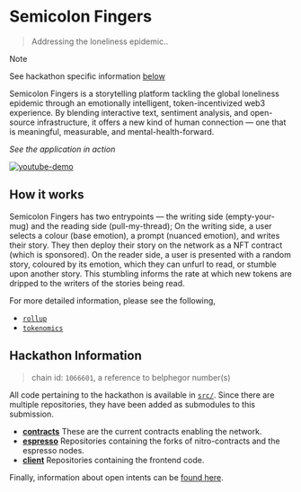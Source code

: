 # Semicolon Fingers
> Addressing the loneliness epidemic..

> [!NOTE]
> See hackathon specific information [below](#hackathon-information)

Semicolon Fingers is a storytelling platform tackling the global loneliness epidemic through an emotionally intelligent, token-incentivized web3 experience. By blending interactive text, sentiment analysis, and open-source infrastructure, it offers a new kind of human connection — one that is meaningful, measurable, and mental-health-forward.

_See the application in action_

[![youtube-demo](https://img.youtube.com/vi/7HWkueO_RF4/0.jpg)](https://youtu.be/7HWkueO_RF4?si=yQt1qHiockcr1JXB)

## How it works

Semicolon Fingers has two entrypoints — the writing side (empty-your-mug) and the reading side (pull-my-thread); On the writing side, a user selects a colour (base emotion), a prompt (nuanced emotion), and writes their story. They then deploy their story on the network as a NFT contract (which is sponsored). On the reader side, a user is presented with a random story, coloured by its emotion, which they can unfurl to read, or stumble upon another story. This stumbling informs the rate at which new tokens are dripped to the writers of the stories being read.

For more detailed information, please see the following,
- [`rollup`](./docs/rollup.md)
- [`tokenomics`](./docs/tokenomics.md)

## Hackathon Information
> chain id: `1066601`, a reference to belphegor number(s)

All code pertaining to the hackathon is available in [`src/`](./src/). Since there are multiple repositories, they have been added as submodules to this submission.

- [**contracts**](./src/contracts/) These are the current contracts enabling the network.
- [**espresso**](./src/espresso/) Repositories containing the forks of nitro-contracts and the espresso nodes.
- [**client**](./src/client/) Repositories containing the frontend code.

Finally, information about open intents can be [found here](./docs/intents.md).
